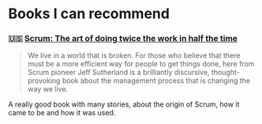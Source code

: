 # Books I can recommend 

### :us: [Scrum: The art of doing twice the work in half the time](https://www.goodreads.com/book/show/19288230-scrum)

>We live in a world that is broken. For those who believe that there must be a more efficient way for people to get things done, here from Scrum pioneer Jeff Sutherland is a brilliantly discursive, thought-provoking book about the management process that is changing the way we live.

A really good book with many stories, about the origin of Scrum, how it came to be and how it was used.

